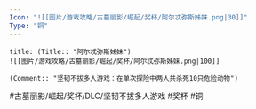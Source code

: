 ```yaml
---
Icon: "![[图片/游戏攻略/古墓丽影/崛起/奖杯/阿尔忒弥斯姊妹.png|30]]"
Type: "铜"
---
```

```ad-common-bronze-trophy
title: (Title:: "阿尔忒弥斯姊妹")
![[图片/游戏攻略/古墓丽影/崛起/奖杯/阿尔忒弥斯姊妹.png|100]]

(Comment:: "坚韧不拔多人游戏：在单次探险中两人共杀死10只危险动物")
```

#古墓丽影/崛起/奖杯/DLC/坚韧不拔多人游戏 #奖杯 #铜
